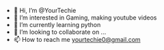- 👋 Hi, I’m @YourTechie
- 👀 I’m interested in Gaming, making youtube videos
- 🌱 I’m currently learning python
- 💞️ I’m looking to collaborate on ...
- 📫 How to reach me yourtechie0@gmail.com

<!---
HELOgame/HELOgame is a ✨ special ✨ repository because its `README.md` (this file) appears on your GitHub profile.
You can click the Preview link to take a look at your changes.
--->

